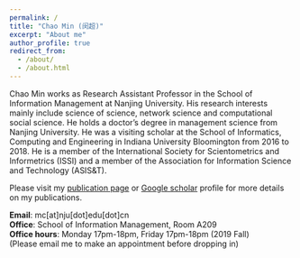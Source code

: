 ```yaml
---
permalink: /
title: "Chao Min (闵超)"
excerpt: "About me"
author_profile: true
redirect_from: 
  - /about/
  - /about.html
---
```


Chao Min works as Research Assistant Professor in the School of Information Management at Nanjing University. His research interests mainly include science of science, network science and computational social science. He holds a doctor’s degree in management science from Nanjing University. He was a visiting scholar at the School of Informatics, Computing and Engineering in Indiana University Bloomington from 2016 to 2018. He is a member of the International Society for Scientometrics and Informetrics (ISSI) and a member of the Association for Information Science and Technology (ASIS&T).  

Please visit my [publication page](https://min-chao.github.io/_pages/publications/) or [Google scholar](https://scholar.google.com/citations?hl=en&user=koEywhsAAAAJ) profile for more details on my publications.

**Email**: mc[at]nju[dot]edu[dot]cn  
**Office**: School of Information Management, Room A209  
**Office hours**: Monday 17pm-18pm, Friday 17pm-18pm (2019 Fall)  
(Please email me to make an appointment before dropping in)
